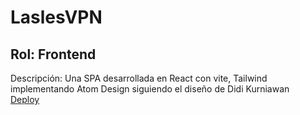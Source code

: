 <h1>LaslesVPN</h1>
<h2>Rol: Frontend</h2>
<div>
Descripción: Una SPA desarrollada en React con vite, Tailwind implementando Atom Design siguiendo el diseño de Didi Kurniawan
</div>
<a href="https://lasles-vpn-xi.vercel.app/" >Deploy</a>
 
